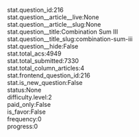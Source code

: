 stat.question_id:216  
stat.question__article__live:None  
stat.question__article__slug:None  
stat.question__title:Combination Sum III  
stat.question__title_slug:combination-sum-iii  
stat.question__hide:False  
stat.total_acs:4949  
stat.total_submitted:7330  
stat.total_column_articles:4  
stat.frontend_question_id:216  
stat.is_new_question:False  
status:None  
difficulty.level:2  
paid_only:False  
is_favor:False  
frequency:0  
progress:0  
